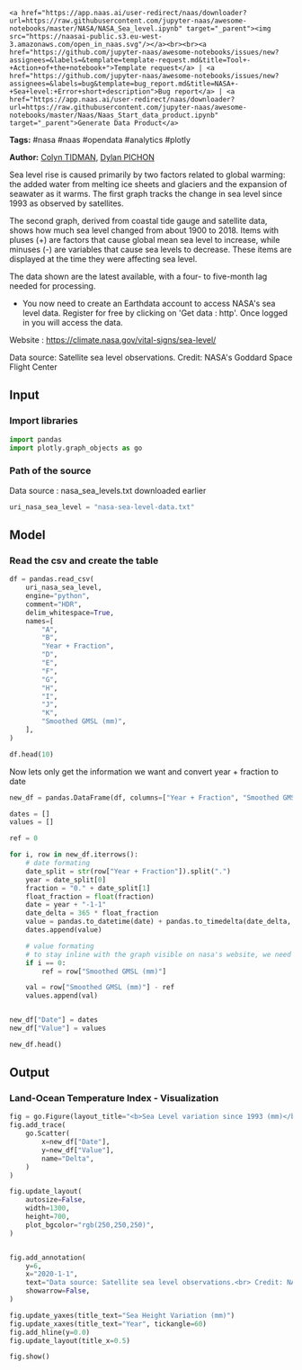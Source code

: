     <a href="https://app.naas.ai/user-redirect/naas/downloader?url=https://raw.githubusercontent.com/jupyter-naas/awesome-notebooks/master/NASA/NASA_Sea_level.ipynb" target="_parent"><img src="https://naasai-public.s3.eu-west-3.amazonaws.com/open_in_naas.svg"/></a><br><br><a href="https://github.com/jupyter-naas/awesome-notebooks/issues/new?assignees=&labels=&template=template-request.md&title=Tool+-+Action+of+the+notebook+">Template request</a> | <a href="https://github.com/jupyter-naas/awesome-notebooks/issues/new?assignees=&labels=bug&template=bug_report.md&title=NASA+-+Sea+level:+Error+short+description">Bug report</a> | <a href="https://app.naas.ai/user-redirect/naas/downloader?url=https://raw.githubusercontent.com/jupyter-naas/awesome-notebooks/master/Naas/Naas_Start_data_product.ipynb" target="_parent">Generate Data Product</a>

**Tags:** #nasa #naas #opendata #analytics #plotly

**Author:** [Colyn TIDMAN](https://www.linkedin.com/in/colyntidman/), [Dylan PICHON](https://www.linkedin.com/in/dylan-pichon/)

Sea level rise is caused primarily by two factors related to global warming: the added water from melting ice sheets and glaciers and the expansion of seawater as it warms. The first graph tracks the change in sea level since 1993 as observed by satellites.

The second graph, derived from coastal tide gauge and satellite data, shows how much sea level changed from about 1900 to 2018. Items with pluses (+) are factors that cause global mean sea level to increase, while minuses (-) are variables that cause sea levels to decrease. These items are displayed at the time they were affecting sea level.

The data shown are the latest available, with a four- to five-month lag needed for processing.

* You now need to create an Earthdata account to access NASA's sea level data. Register for free by clicking on 'Get data : http'. Once logged in you will access the data.

Website : https://climate.nasa.gov/vital-signs/sea-level/

Data source: Satellite sea level observations.
Credit: NASA's Goddard Space Flight Center

## Input

### Import libraries


```python
import pandas
import plotly.graph_objects as go
```

### Path of the source

Data source : nasa_sea_levels.txt downloaded earlier


```python
uri_nasa_sea_level = "nasa-sea-level-data.txt"
```

## Model

### Read the csv and create the table


```python
df = pandas.read_csv(
    uri_nasa_sea_level,
    engine="python",
    comment="HDR",
    delim_whitespace=True,
    names=[
        "A",
        "B",
        "Year + Fraction",
        "D",
        "E",
        "F",
        "G",
        "H",
        "I",
        "J",
        "K",
        "Smoothed GMSL (mm)",
    ],
)

df.head(10)
```

Now lets only get the information we want and convert year + fraction to date


```python
new_df = pandas.DataFrame(df, columns=["Year + Fraction", "Smoothed GMSL (mm)"])

dates = []
values = []

ref = 0

for i, row in new_df.iterrows():
    # date formating
    date_split = str(row["Year + Fraction"]).split(".")
    year = date_split[0]
    fraction = "0." + date_split[1]
    float_fraction = float(fraction)
    date = year + "-1-1"
    date_delta = 365 * float_fraction
    value = pandas.to_datetime(date) + pandas.to_timedelta(date_delta, unit="D")
    dates.append(value)

    # value formating
    # to stay inline with the graph visible on nasa's website, we need to have 0 as our first value
    if i == 0:
        ref = row["Smoothed GMSL (mm)"]

    val = row["Smoothed GMSL (mm)"] - ref
    values.append(val)


new_df["Date"] = dates
new_df["Value"] = values

new_df.head()
```

## Output

### Land-Ocean Temperature Index - Visualization


```python
fig = go.Figure(layout_title="<b>Sea Level variation since 1993 (mm)</b>")
fig.add_trace(
    go.Scatter(
        x=new_df["Date"],
        y=new_df["Value"],
        name="Delta",
    )
)

fig.update_layout(
    autosize=False,
    width=1300,
    height=700,
    plot_bgcolor="rgb(250,250,250)",
)


fig.add_annotation(
    y=6,
    x="2020-1-1",
    text="Data source: Satellite sea level observations.<br> Credit: NASA's Goddard Space Flight Center",
    showarrow=False,
)

fig.update_yaxes(title_text="Sea Height Variation (mm)")
fig.update_xaxes(title_text="Year", tickangle=60)
fig.add_hline(y=0.0)
fig.update_layout(title_x=0.5)

fig.show()
```
